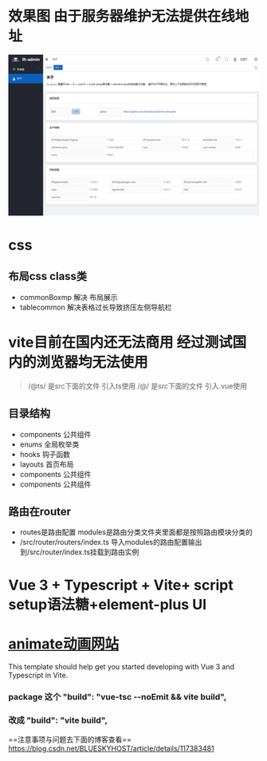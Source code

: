 # 效果图 由于服务器维护无法提供在线地址
![me](public/me.png) 
# css
## 布局css class类
* commonBoxmp 解决 布局展示
* tablecommon 解决表格过长导致挤压左侧导航栏
# vite目前在国内还无法商用 经过测试国内的浏览器均无法使用
> /@ts/ 是src下面的文件 引入ts使用
> /@/ 是src下面的文件 引入.vue使用
## 目录结构
* components 公共组件
* enums 全局枚举类
* hooks 钩子函数
* layouts 首页布局
* components 公共组件
* components 公共组件
## 路由在router
* routes是路由配置 modules是路由分类文件夹里面都是按照路由模块分类的
* /src/router/routers/index.ts 导入modules的路由配置输出到/src/router/index.ts挂载到路由实例
# Vue 3 + Typescript + Vite+ script setup语法糖+element-plus UI

# [animate动画网站](https://animate.style/) 
This template should help get you started developing with Vue 3 and Typescript in Vite.
### package 这个 "build": "vue-tsc --noEmit && vite build",
### 改成 "build": "vite build",
==注意事项与问题去下面的博客查看==
https://blog.csdn.net/BLUESKYHOST/article/details/117383481

